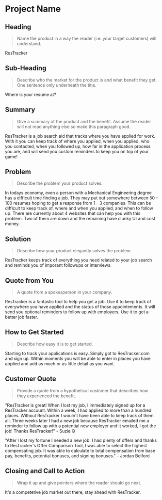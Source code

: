# Project Name #

<!-- 
> This material was originally posted [here](http://www.quora.com/What-is-Amazons-approach-to-product-development-and-product-management). It is reproduced here for posterities sake.

There is an approach called "working backwards" that is widely used at Amazon. They work backwards from the customer, rather than starting with an idea for a product and trying to bolt customers onto it. While working backwards can be applied to any specific product decision, using this approach is especially important when developing new products or features.

For new initiatives a product manager typically starts by writing an internal press release announcing the finished product. The target audience for the press release is the new/updated product's customers, which can be retail customers or internal users of a tool or technology. Internal press releases are centered around the customer problem, how current solutions (internal or external) fail, and how the new product will blow away existing solutions.

If the benefits listed don't sound very interesting or exciting to customers, then perhaps they're not (and shouldn't be built). Instead, the product manager should keep iterating on the press release until they've come up with benefits that actually sound like benefits. Iterating on a press release is a lot less expensive than iterating on the product itself (and quicker!).

If the press release is more than a page and a half, it is probably too long. Keep it simple. 3-4 sentences for most paragraphs. Cut out the fat. Don't make it into a spec. You can accompany the press release with a FAQ that answers all of the other business or execution questions so the press release can stay focused on what the customer gets. My rule of thumb is that if the press release is hard to write, then the product is probably going to suck. Keep working at it until the outline for each paragraph flows. 

Oh, and I also like to write press-releases in what I call "Oprah-speak" for mainstream consumer products. Imagine you're sitting on Oprah's couch and have just explained the product to her, and then you listen as she explains it to her audience. That's "Oprah-speak", not "Geek-speak".

Once the project moves into development, the press release can be used as a touchstone; a guiding light. The product team can ask themselves, "Are we building what is in the press release?" If they find they're spending time building things that aren't in the press release (overbuilding), they need to ask themselves why. This keeps product development focused on achieving the customer benefits and not building extraneous stuff that takes longer to build, takes resources to maintain, and doesn't provide real customer benefit (at least not enough to warrant inclusion in the press release).
 -->
 
## Heading ##
  > Name the product in a way the reader (i.e. your target customers) will understand.

  ResTracker

## Sub-Heading ##
  > Describe who the market for the product is and what benefit they get. One sentence only underneath the title.

  Where is your resume at?

## Summary ##
  > Give a summary of the product and the benefit. Assume the reader will not read anything else so make this paragraph good.

  ResTracker is a job search aid that tracks where you have applied for work. With it you can keep track of where you applied, when you applied, who you contacted, when you followed up, how far in the application process you are, and will send you custom reminders to keep you on top of your game!

## Problem ##
  > Describe the problem your product solves.

  In todays economy, even a person with a Mechanical Engineering degree has a difficult time finding a job. They may put out somewhere between 50 - 100 resumes hoping to get a response from 1 - 3 companies. This can be difficult to keep track of, where and when you applied, and when to follow up. There are currently about 4 websites that can help you with this problem. Two of them are down and the remaining have clunky UI and cost money.

## Solution ##
  > Describe how your product elegantly solves the problem.

  ResTracker keeps track of everything you need related to your job search and reminds you of imporant followups or interviews.

## Quote from You ##
  > A quote from a spokesperson in your company.

  ResTracker is a fantastic tool to help you get a job. Use it to keep track of everywhere you have applied and the status of those appointements. It will send you optional reminders to follow up with employers. Use it to get a better job faster.

## How to Get Started ##
  > Describe how easy it is to get started.

  Starting to track your applications is easy. Simply got to ResTracker.com and sign up. Within moments you will be able to enter in places you have applied and add as much or as little detail as you want.

## Customer Quote ##
  > Provide a quote from a hypothetical customer that describes how they experienced the benefit.

  "ResTracker is great! When I lost my job, I immediately signed up for a ResTracker account. Within a week, I had applied to more than a hundred places. Without ResTracker I wouln't have been able to keep track of them all. Three weeks later I had a new job because ResTracker emailed me a reminder to follow up with a potential new employer and it worked, I got the job! Thanks ResTracker!" - Suzie Q

  "After I lost my fortune I needed a new job. I had plenty of offers and thanks to ResTracker's Offer Comparison Tool, I was able to select the highest compensating job. It was able to calculate to total compensation from base pay, benefits, potential bonuses, and signing bonuses." - Jordan Belford

## Closing and Call to Action ##
  > Wrap it up and give pointers where the reader should go next.
  
  It's a competetive job market out there, stay ahead with ResTracker.
